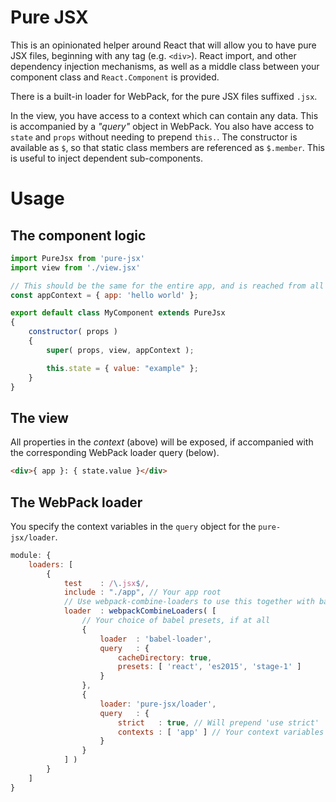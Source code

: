 # Pure JSX

This is an opinionated helper around React that will allow you to have pure JSX files, beginning with any tag (e.g. `<div>`). React import, and other dependency injection mechanisms, as well as a middle class between your component class and `React.Component` is provided.

There is a built-in loader for WebPack, for the pure JSX files suffixed `.jsx`.

In the view, you have access to a context which can contain any data. This is accompanied by a _"query"_ object in WebPack. You also have access to `state` and `props` without needing to prepend `this.`. The constructor is available as `$`, so that static class members are referenced as `$.member`. This is useful to inject dependent sub-components.

# Usage

## The component logic

```js
import PureJsx from 'pure-jsx'
import view from './view.jsx'

// This should be the same for the entire app, and is reached from all views
const appContext = { app: 'hello world' };

export default class MyComponent extends PureJsx
{
    constructor( props )
    {
        super( props, view, appContext );

        this.state = { value: "example" };
    }
}
```

## The view

All properties in the _context_ (above) will be exposed, if accompanied with the corresponding WebPack loader query (below).

```html
<div>{ app }: { state.value }</div>
```

## The WebPack loader

You specify the context variables in the `query` object for the `pure-jsx/loader`.

```js
module: {
    loaders: [
        {
            test    : /\.jsx$/,
            include : "./app", // Your app root
            // Use webpack-combine-loaders to use this together with babel
            loader  : webpackCombineLoaders( [
                // Your choice of babel presets, if at all
                {
                    loader  : 'babel-loader',
                    query   : {
                        cacheDirectory: true,
                        presets: [ 'react', 'es2015', 'stage-1' ]
                    }
                },
                {
                    loader: 'pure-jsx/loader',
                    query   : {
                        strict   : true, // Will prepend 'use strict'
                        contexts : [ 'app' ] // Your context variables
                    }
                }
            ] )
        }
    ]
}
```
